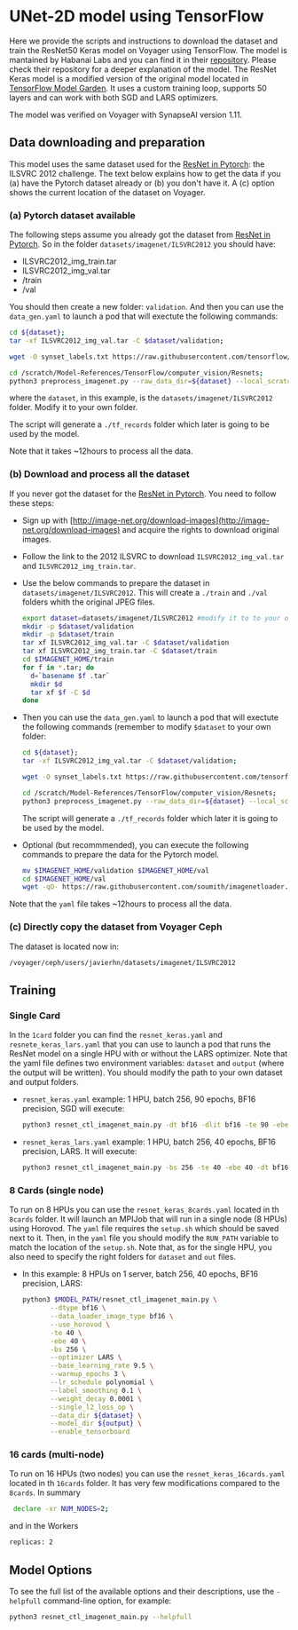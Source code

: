 # UNet-2D model using TensorFlow

Here we provide the scripts and instructions to download the dataset and train the ResNet50 Keras model on Voyager using TensorFlow.  The model is mantained by Habanai Labs and you can find it in their [repository](https://github.com/HabanaAI/Model-References/tree/1.11.0/TensorFlow/computer_vision/Resnets/resnet_keras). Please check their repository for a deeper explanation of the model. The ResNet Keras model is a modified version of the original model located in [TensorFlow Model Garden](https://github.com/tensorflow/models/tree/master/official/legacy/image_classification/resnet). It uses a custom training loop, supports 50 layers and can work with both SGD and LARS optimizers.

The model was verified on Voyager with SynapseAI version 1.11.

## Data downloading and preparation

This model uses the same dataset used for the [ResNet in Pytorch](/PyTorch/computer_vision/classification/torchvision): the ILSVRC 2012 challenge. The text below explains how to get the data if you (a) have the Pytorch dataset already or (b) you don't have it. A (c) option shows the current location of the dataset on Voyager.

### (a) Pytorch dataset available
The following steps assume you already got the dataset from [ResNet in Pytorch](/PyTorch/computer_vision/classification/torchvision). So in the folder `datasets/imagenet/ILSVRC2012` you should have:
- ILSVRC2012_img_train.tar
- ILSVRC2012_img_val.tar 
- /train
- /val

You should then create a new folder: `validation`. And then you can use the `data_gen.yaml` to launch a pod that will exectute the following commands:
```bash
cd ${dataset};
tar -xf ILSVRC2012_img_val.tar -C $dataset/validation;

wget -O synset_labels.txt https://raw.githubusercontent.com/tensorflow/models/master/research/slim/datasets/imagenet_2012_validation_synset_labels.txt;

cd /scratch/Model-References/TensorFlow/computer_vision/Resnets;
python3 preprocess_imagenet.py --raw_data_dir=${dataset} --local_scratch_dir=${dataset}/tf_records;
```
where the `dataset`, in this example, is the `datasets/imagenet/ILSVRC2012` folder. Modify it to your own folder.

The script will generate a `./tf_records` folder which later is going to be used by the model. 

Note that it takes ~12hours to process all the data.


### (b) Download and process all the dataset
  
If you never got the dataset for the [ResNet in Pytorch](/PyTorch/computer_vision/classification/torchvision). You need to follow these steps:
- Sign up with [http://image-net.org/download-images](http://image-net.org/download-images) and acquire the rights to download original images.
- Follow the link to the 2012 ILSVRC to download `ILSVRC2012_img_val.tar` and `ILSVRC2012_img_train.tar`.
- Use the below commands to prepare the dataset in `datasets/imagenet/ILSVRC2012`. This will create a `./train` and `./val` folders whith the original JPEG files.
  ```bash
  export dataset=datasets/imagenet/ILSVRC2012 #modify it to to your own folder
  mkdir -p $dataset/validation
  mkdir -p $dataset/train
  tar xf ILSVRC2012_img_val.tar -C $dataset/validation
  tar xf ILSVRC2012_img_train.tar -C $dataset/train
  cd $IMAGENET_HOME/train
  for f in *.tar; do
    d=`basename $f .tar`
    mkdir $d
    tar xf $f -C $d
  done
  ```  
- Then you can use the `data_gen.yaml` to launch a pod that will exectute the following commands (remember to modify `$dataset` to your own folder:
  ```bash
  cd ${dataset};
  tar -xf ILSVRC2012_img_val.tar -C $dataset/validation;

  wget -O synset_labels.txt https://raw.githubusercontent.com/tensorflow/models/master/research/slim/datasets/imagenet_2012_validation_synset_labels.txt;

  cd /scratch/Model-References/TensorFlow/computer_vision/Resnets;
  python3 preprocess_imagenet.py --raw_data_dir=${dataset} --local_scratch_dir=${dataset}/tf_records;
  ```
  The script will generate a `./tf_records` folder which later it is going to be used by the model.

- Optional (but recommmended), you can execute the following commands to prepare the data for the Pytorch model. 
  ```bash
  mv $IMAGENET_HOME/validation $IMAGENET_HOME/val
  cd $IMAGENET_HOME/val
  wget -qO- https://raw.githubusercontent.com/soumith/imagenetloader.torch/master/valprep.sh | bash
  ```
Note that the `yaml` file takes ~12hours to process all the data.


### (c) Directly copy the dataset from Voyager Ceph

The dataset is located now in:
```bash
/voyager/ceph/users/javierhn/datasets/imagenet/ILSVRC2012
```

## Training
### Single Card

In the `1card` folder you can find the `resnet_keras.yaml` and `resnete_keras_lars.yaml` that you can use to launch a pod that runs the ResNet model on a single HPU with or without the LARS optimizer. Note that the yaml file defines two environment variables: `dataset` and `output` (where the output will be written). You should modify the path to your own dataset and output folders.

- `resnet_keras.yaml` example: 1 HPU, batch 256, 90 epochs, BF16 precision, SGD will execute:
  ```bash
  python3 resnet_ctl_imagenet_main.py -dt bf16 -dlit bf16 -te 90 -ebe 90 -bs 256 --data_dir ${dataset} --model_dir ${output} --enable_tensorboard
  ```

- `resnet_keras_lars.yaml` example: 1 HPU, batch 256, 40 epochs, BF16 precision, LARS. It will execute:
  ```bash
  python3 resnet_ctl_imagenet_main.py -bs 256 -te 40 -ebe 40 -dt bf16 --data_dir ${dataset} --model_dir ${output} --optimizer LARS --base_learning_rate 2.5 --warmup_epochs 3 --lr_schedule polynomial --label_smoothing 0.1 --weight_decay 0.0001  --single_l2_loss_op --enable_tensorboard;
  ```


### 8 Cards (single node)

To run on 8 HPUs you can use the `resnet_keras_8cards.yaml` located in th `8cards` folder. It will launch an MPIJob that will run in a single node (8 HPUs) using Horovod. The `yaml` file requires the `setup.sh` which should be saved next to it. Then, in the `yaml` file you should modify the `RUN_PATH` variable to match the location of the `setup.sh`. Note that, as for the single HPU, you also need to specify the right folders for `dataset` and `out` files.

- In this example: 8 HPUs on 1 server, batch 256, 40 epochs, BF16 precision, LARS:   
  ```bash
  python3 $MODEL_PATH/resnet_ctl_imagenet_main.py \
         --dtype bf16 \
         --data_loader_image_type bf16 \
         --use_horovod \
         -te 40 \
         -ebe 40 \
         -bs 256 \
         --optimizer LARS \
         --base_learning_rate 9.5 \
         --warmup_epochs 3 \
         --lr_schedule polynomial \
         --label_smoothing 0.1 \
         --weight_decay 0.0001 \
         --single_l2_loss_op \
         --data_dir ${dataset} \
         --model_dir ${output} \
         --enable_tensorboard
  ```
### 16 cards (multi-node)

To run on 16 HPUs (two nodes) you can use the `resnet_keras_16cards.yaml` located in th `16cards` folder. It has very few modifications compared to the `8cards`. In summary
```bash
 declare -xr NUM_NODES=2;
```
and in the Workers
```bash
replicas: 2
```



## Model Options
To see the full list of the available options and their descriptions, use the `-helpfull` command-line option, for example:
```bash
python3 resnet_ctl_imagenet_main.py --helpfull
```
